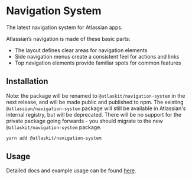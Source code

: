 # Navigation System

The latest navigation system for Atlassian apps.

Atlassian’s navigation is made of these basic parts:

- The layout defines clear areas for navigation elements
- Side navigation menus create a consistent feel for actions and links
- Top navigation elements provide familiar spots for common features

## Installation

Note: the package will be renamed to `@atlaskit/navigation-system` in the next release, and will be
made public and published to npm. The existing `@atlassian/navigation-system` package will still be
available in Atlassian's internal registry, but will be deprecated. There will be no support for the
private package going forwards - you should migrate to the new `@atlaskit/navigation-system`
package.

```sh
yarn add @atlaskit/navigation-system
```

## Usage

Detailed docs and example usage can be found
[here](https://atlassian.design/components/navigation-system/).
